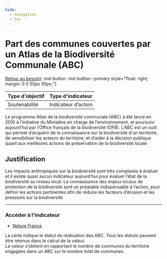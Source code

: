 ```yaml
---
hide:
  - navigation
  - toc
---
```


# Part des communes couvertes par un Atlas de la Biodiversité Communale (ABC) 

[Retour au besoin](https://konsilion.github.io/diag360/pages/besoins/be3){ .md-button .md-button--primary style="float: right; margin: 0 0 50px 55px;"}

|Type d'objectif|Type d'indicateur|
|--|--|
|Soutenabilité|Indicateur d’action|

Le  programme  Atlas  de  la  biodiversité  communale  (ABC)  a  été  lancé  en  2010  à l’initiative  du  Ministère  en  charge  de  l’environnement,  et  poursuivi  aujourd’hui  par l’Office français de la biodiversité (OFB). 
L’ABC  est  un  outil  qui  permet  d’acquérir  de  la  connaissance  sur  la  biodiversité  d'un territoire,  de  sensibiliser  les  acteurs  du  territoire,  et  d’aider  à  la  décision  publique quant aux meilleures actions de préservation de la biodiversité locale 

## Justification

Les impacts anthropiques sur la biodiversité sont très complexes à évaluer et il existe quasi  aucun  indicateur  aujourd’hui  pour  évaluer  l’état  de  la  biodiversité  au  niveau local.  La  connaissance  des  enjeux  locaux  de  protection  de  la  biodiversité  sont  un préalable  indispensable à l’action, pour définir les actions pertinentes afin de réduire les facteurs d’érosion et les pressions sur la biodiversité.  

---

### Accéder à l'indicateur

- [Nature France](https://abc.naturefrance.fr/) 

La carte indique le statut de réalisation des ABC. Tous les statuts peuvent être retenus dans le calcul de la valeur.  
La valeur s’obtient en rapportant le nombre de communes du territoire engagées dans un ABC sur le nombre total de communes.  
